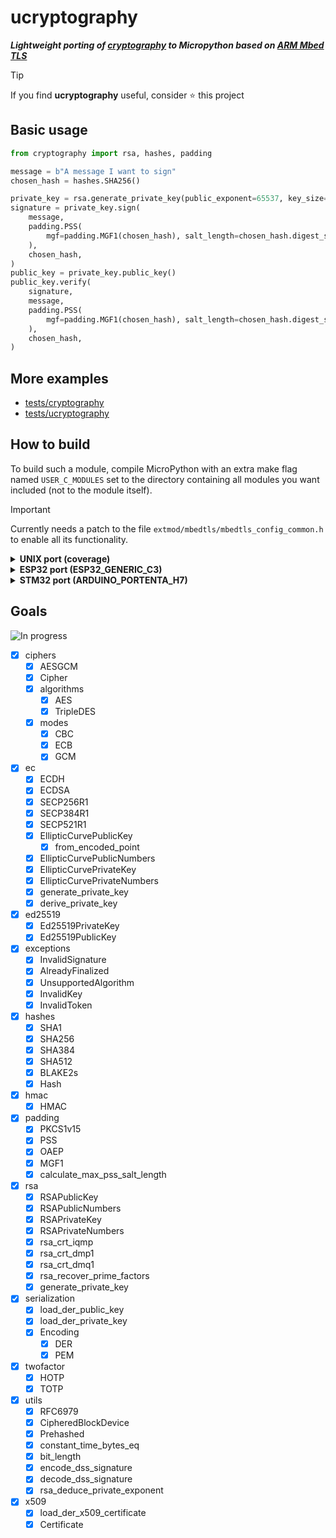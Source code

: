 # ucryptography

<b><i>Lightweight porting of [cryptography](https://github.com/pyca/cryptography)  to Micropython based on [ARM Mbed TLS](https://github.com/ARMmbed/mbedtls)</i></b>

> [!TIP]
> If you find **ucryptography** useful, consider :star: this project

## Basic usage

```python
from cryptography import rsa, hashes, padding

message = b"A message I want to sign"
chosen_hash = hashes.SHA256()

private_key = rsa.generate_private_key(public_exponent=65537, key_size=2048)
signature = private_key.sign(
    message,
    padding.PSS(
        mgf=padding.MGF1(chosen_hash), salt_length=chosen_hash.digest_size
    ),
    chosen_hash,
)
public_key = private_key.public_key()
public_key.verify(
    signature,
    message,
    padding.PSS(
        mgf=padding.MGF1(chosen_hash), salt_length=chosen_hash.digest_size
    ),
    chosen_hash,
)
```

## More examples
- [tests/cryptography](https://github.com/dmazzella/ucryptography/tree/master/tests/cryptography)
- [tests/ucryptography](https://github.com/dmazzella/ucryptography/tree/master/tests/ucryptography)

## How to build

To build such a module, compile MicroPython with an extra make flag named ```USER_C_MODULES``` set to the directory containing all modules you want included (not to the module itself).

> [!IMPORTANT]
> Currently needs a patch to the file `extmod/mbedtls/mbedtls_config_common.h` to enable all its functionality.


<details><summary><b>UNIX port (coverage)</b></summary>
<p>

```bash
$ git clone https://github.com/micropython/micropython.git
$ cd micropython
micropython$ git submodule update --init --depth 1
micropython$ git clone https://github.com/dmazzella/ucryptography.git usercmodule/ucryptography
micropython$ git apply usercmodule/ucryptography/patches/extmod__mbedtls__mbedtls_config_common.h.patch
micropython$ cd usercmodule/ucryptography
ucryptography$ git submodule update --init --depth 1
ucryptography$ cd ../../
micropython$ make -j2 -C mpy-cross/
micropython$ make -j2 -C ports/unix/ VARIANT="coverage" MICROPY_SSL_AXTLS=0 MICROPY_SSL_MBEDTLS=1 USER_C_MODULES="$(pwd)/usercmodule"
```
</p>
</details>

<details><summary><b>ESP32 port (ESP32_GENERIC_C3)</b></summary>
<p>

```bash
$ git clone https://github.com/micropython/micropython.git
$ cd micropython
micropython$ git submodule update --init --depth 1
micropython$ git clone https://github.com/dmazzella/ucryptography.git usercmodule/ucryptography
micropython$ git apply usercmodule/ucryptography/patches/extmod__mbedtls__mbedtls_config_common.h.patch
micropython$ cd usercmodule/ucryptography
ucryptography$ git submodule update --init --depth 1
ucryptography$ cd ../../
micropython$ make -j2 -C mpy-cross/
micropython$ make -C ports/esp32 BOARD=ESP32_GENERIC_C3 USER_C_MODULES="$(pwd)/usercmodule/ucryptography/micropython.cmake"
```
</p>
</details>

<details><summary><b>STM32 port (ARDUINO_PORTENTA_H7)</b></summary>
<p>

```bash
$ git clone https://github.com/micropython/micropython.git
$ cd micropython
micropython$ git submodule update --init --depth 1
micropython$ git clone https://github.com/dmazzella/ucryptography.git usercmodule/ucryptography
micropython$ git apply usercmodule/ucryptography/patches/extmod__mbedtls__mbedtls_config_common.h.patch
micropython$ cd usercmodule/ucryptography
ucryptography$ git submodule update --init --depth 1
ucryptography$ cd ../../
micropython$ make -j2 -C mpy-cross/
micropython$ make -C ports/stm32 BOARD=ARDUINO_PORTENTA_H7 USER_C_MODULES="$(pwd)/usercmodule/ucryptography/micropython.cmake"
```
</p>
</details>


## Goals 

![In progress](https://progress-bar.dev/100/?title=completed)

- [x] ciphers
  - [x] AESGCM
  - [x] Cipher
  - [x] algorithms
    - [x] AES
    - [x] TripleDES
  - [x] modes
    - [x] CBC
    - [x] ECB
    - [x] GCM
- [x] ec
  - [x] ECDH
  - [x] ECDSA
  - [x] SECP256R1
  - [x] SECP384R1
  - [x] SECP521R1
  - [x] EllipticCurvePublicKey
    - [x] from_encoded_point
  - [x] EllipticCurvePublicNumbers
  - [x] EllipticCurvePrivateKey
  - [x] EllipticCurvePrivateNumbers
  - [x] generate_private_key
  - [x] derive_private_key
- [x] ed25519
  - [x] Ed25519PrivateKey
  - [x] Ed25519PublicKey
- [x] exceptions
  - [x] InvalidSignature
  - [x] AlreadyFinalized
  - [x] UnsupportedAlgorithm
  - [x] InvalidKey
  - [x] InvalidToken
- [x] hashes
  - [x] SHA1
  - [x] SHA256
  - [x] SHA384
  - [x] SHA512
  - [x] BLAKE2s
  - [x] Hash
- [x] hmac
  - [x] HMAC
- [x] padding
  - [x] PKCS1v15
  - [x] PSS
  - [x] OAEP
  - [x] MGF1
  - [x] calculate_max_pss_salt_length
- [x] rsa
  - [x] RSAPublicKey
  - [x] RSAPublicNumbers
  - [x] RSAPrivateKey
  - [x] RSAPrivateNumbers
  - [x] rsa_crt_iqmp
  - [x] rsa_crt_dmp1
  - [x] rsa_crt_dmq1
  - [x] rsa_recover_prime_factors
  - [x] generate_private_key
- [x] serialization
  - [x] load_der_public_key
  - [x] load_der_private_key
  - [x] Encoding
    - [x] DER
    - [x] PEM
- [x] twofactor
  - [x] HOTP
  - [x] TOTP
- [x] utils
  - [x] RFC6979
  - [x] CipheredBlockDevice
  - [x] Prehashed
  - [x] constant_time_bytes_eq
  - [x] bit_length
  - [x] encode_dss_signature
  - [x] decode_dss_signature
  - [x] rsa_deduce_private_exponent
- [x] x509
  - [x] load_der_x509_certificate
  - [x] Certificate
